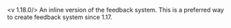 <v 1.18.0/>
An inline version of the feedback system. This is a preferred way to create feedback system since 1.17.